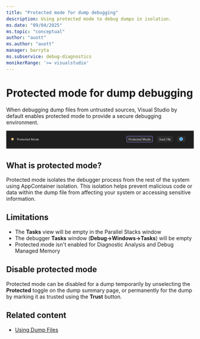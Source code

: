 ```yaml
---
title: "Protected mode for dump debugging"
description: Using protected mode to debug dumps in isolation.
ms.date: "09/04/2025"
ms.topic: "conceptual"
author: "auott"
ms.author: "auott"
manager: barryta
ms.subservice: debug-diagnostics
monikerRange: '>= visualstudio'
---
```

# Protected mode for dump debugging

When debugging dump files from untrusted sources, Visual Studio by default enables protected mode to provide a secure debugging environment.

![Screenshot of protected mode banner](../debugger/media/vs-2026/protected-mode-banner.png)

## What is protected mode?

Protected mode isolates the debugger process from the rest of the system using AppContainer isolation. This isolation helps prevent malicious code or data within the dump file from affecting your system or accessing sensitive information.

## Limitations

* The **Tasks** view will be empty in the Parallel Stacks window
* The debugger **Tasks** window (**Debug->Windows->Tasks**) will be empty
* Protected mode isn't enabled for Diagnostic Analysis and Debug Managed Memory

## Disable protected mode

Protected mode can be disabled for a dump temporarily by unselecting the **Protected** toggle on the dump summary page, or permanently for the dump by marking it as trusted using the **Trust** button.

## Related content
- [Using Dump Files](../debugger/using-dump-files.md)